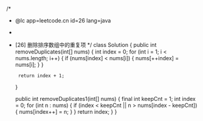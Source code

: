/*
 * @lc app=leetcode.cn id=26 lang=java
 *
 * [26] 删除排序数组中的重复项
 */
class Solution {
    public int removeDuplicates(int[] nums) {
        int index = 0;
        for (int i = 1; i < nums.length; i++) {
            if (nums[index] < nums[i]) {
                nums[++index] = nums[i];
            }
        }

        return index + 1;
    }

    public int removeDuplicates1(int[] nums) {
        final int keepCnt = 1;
        int index = 0;
        for (int n : nums) {
            if (index < keepCnt || n > nums[index - keepCnt]) {
                nums[index++] = n;
            }
        }
        return index;
    }
}
